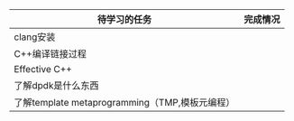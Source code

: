 | 待学习的任务                                   | 完成情况 |
| ---------------------------------------------- | -------- |
| clang安装                                      |          |
| C++编译链接过程                                |          |
| Effective C++                                  |          |
| 了解dpdk是什么东西                             |          |
| 了解template metaprogramming（TMP,模板元编程） |          |

